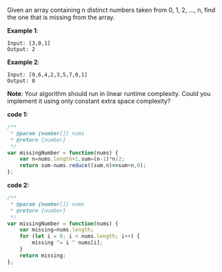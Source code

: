 Given an array containing n distinct numbers taken from 0, 1, 2, ..., n, find the one that is missing from the array.

**Example 1**:
```
Input: [3,0,1]
Output: 2
```

**Example 2**:
```
Input: [9,6,4,2,3,5,7,0,1]
Output: 8
```

**Note**:
Your algorithm should run in linear runtime complexity. Could you implement it using only constant extra space complexity?

**code 1:**

```js
/**
 * @param {number[]} nums
 * @return {number}
 */
var missingNumber = function(nums) {
    var n=nums.length+1,sum=(n-1)*n/2;
    return sum-nums.reduce((sum,n)=>sum+n,0);
};

```

**code 2:**
```js
/**
 * @param {number[]} nums
 * @return {number}
 */
var missingNumber = function(nums) {
    var missing=nums.length;
    for (let i = 0; i < nums.length; i++) {
        missing ^= i ^ nums[i];
    }
    return missing;
};
```